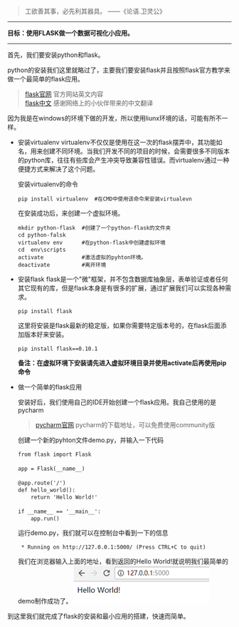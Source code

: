 >工欲善其事，必先利其器具。 ——《论语.卫灵公》

-----

**目标：使用FLASK做一个数据可视化小应用。**

-----

首先，我们要安装python和flask。

python的安装我们这里就略过了，主要我们要安装flask并且按照flask官方教学来做一个最简单的flask应用。

>[flask官网](http://flask.pocoo.org/)   官方网站英文内容  
>[flask中文](http://www.pythondoc.com/flask/index.html)  感谢网络上的小伙伴带来的中文翻译

因为我是在windows的环境下做的开发，所以使用liunx环境的话，可能有所不一样。

* 安装virtualenv
virtualenv不仅仅是使用在这一次的flask摆弄中，其功能如名，用来创建不同环境。当我们开发不同的项目的时候，会需要很多不同版本的python库，往往有些库会产生冲突导致兼容性错误。而virtualenv通过一种便捷方式来解决了这个问题。

    安装virtualenv的命令
    ```
    pip install virtualenv  #在CMD中使用该命令来安装virtualevn
    ```
    在安装成功后，来创建一个虚拟环境。
    ```
    mkdir python-flask  #创建了一个python-flask的文件夹
    cd python-falsk       
    virtualenv env      #在python-flask中创建虚拟环境
    cd  env\scripts     
    activate            #激活虚拟的pyhton环境。
    deactivate          #离开环境
    ```

* 安装flask
flask是一个"微"框架，并不包含数据库抽象层，表单验证或者任何其它现有的库，但是flask本身是有很多的扩展，通过扩展我们可以实现各种需求。

    ```
    pip install flask
    ```
    这里将安装是flask最新的稳定版，如果你需要特定版本号的，在flask后面添加版本好来安装。
    ```
    pip install flask==0.10.1
    ```
    **备注：在虚拟环境下安装请先进入虚拟环境目录并使用activate后再使用pip命令**


* 做一个简单的flask应用
 
    安装好后，我们使用自己的IDE开始创建一个flask应用。我自己使用的是pycharm
    >[pycharm官网](https://www.jetbrains.com/pycharm/) pycharm的下载地址，可以免费使用community版


    创建一个新的pyhton文件demo.py，并输入一下代码
    ```
    from flask import Flask

    app = Flask(__name__)

    @app.route('/')
    def hello_world():
        return 'Hello World!'

    if __name__ == '__main__':
        app.run()
    ```
    运行demo.py，我们就可以在控制台中看到一下的信息
    ```
     * Running on http://127.0.0.1:5000/ (Press CTRL+C to quit)
    ```
    我们在浏览器输入上面的地址，看到返回的Hello World!就说明我们最简单的demo制作成功了。
    ![](image/1.png)
    
    
到这里我们就完成了flask的安装和最小应用的搭建，快速而简单。
